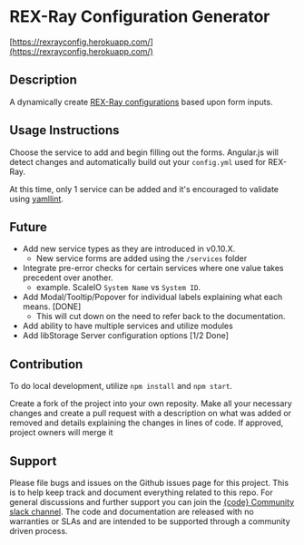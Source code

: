 # REX-Ray Configuration Generator

[https://rexrayconfig.herokuapp.com/](https://rexrayconfig.herokuapp.com/)

## Description
A dynamically create [REX-Ray configurations](http://rexray.readthedocs.io/en/latest/user-guide/config/) based upon form inputs.

## Usage Instructions
Choose the service to add and begin filling out the forms. Angular.js will detect changes and automatically build out your `config.yml` used for REX-Ray.

At this time, only 1 service can be added and it's encouraged to validate using [yamllint](http://www.yamllint.com/).

## Future

- Add new service types as they are introduced in v0.10.X.
  - New service forms are added using the `/services` folder
- Integrate pre-error checks for certain services where one value takes precedent over another.
   - example. ScaleIO `System Name` vs `System ID`.
- Add Modal/Tooltip/Popover for individual labels explaining what each means. [DONE]
  - This will cut down on the need to refer back to the documentation.
- Add ability to have multiple services and utilize modules
- Add libStorage Server configuration options [1/2 Done]

## Contribution

To do local development, utilize `npm install` and `npm start`.

Create a fork of the project into your own reposity. Make all your necessary changes and create a pull request with a description on what was added or removed and details explaining the changes in lines of code. If approved, project owners will merge it

## Support
Please file bugs and issues on the Github issues page for this project. This is
to help keep track and document everything related to this repo. For general
discussions and further support you can join the [{code} Community slack
channel](http://community.thecodeteam.com/). The code and documentation are
released with no warranties or SLAs and are intended to be supported through a community driven process.
